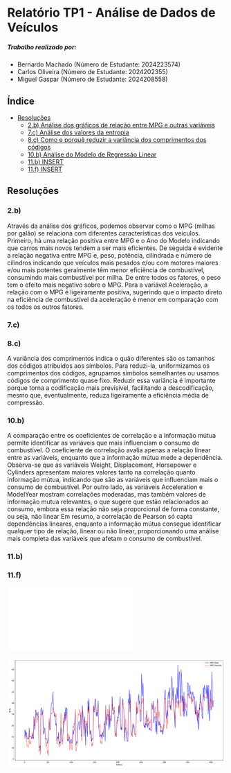 # Relatório TP1 - Análise de Dados de Veículos

##### Trabalho realizado por:

- Bernardo Machado (Número de Estudante: 2024223574)
- Carlos Oliveira (Número de Estudante: 2024202355)
- Miguel Gaspar (Número de Estudante: 2024208558)

## Índice

- [Resoluções](#resoluções)
  - [2.b) Análise dos gráficos de relação entre MPG e outras variáveis](#2b)
  - [7.c) Análise dos valores da entropia](#7c)
  - [8.c) Como e porquê reduzir a variância dos comprimentos dos códigos](#8c)
  - [10.b) Análise do Modelo de Regressão Linear](#10b)
  - [11.b) INSERT](#11b)
  - [11.f) INSERT](#11f)

## Resoluções

### 2.b)

Através da análise dos gráficos, podemos observar como o MPG (milhas por galão) se relaciona com diferentes características dos veículos. Primeiro, há uma relação positiva entre MPG e o Ano do Modelo indicando que carros mais novos tendem a ser mais eficientes. De seguida é evidente a relação negativa entre MPG e, peso, potência, cilindrada e número de cilindros indicando que veículos mais pesados e/ou com motores maiores e/ou mais potentes geralmente têm menor eficiência de combustível, consumindo mais combustível por milha. De entre todos os fatores, o peso tem o efeito mais negativo sobre o MPG. Para a variável Aceleração, a relação com o MPG é ligeiramente positiva, sugerindo que o impacto direto na eficiência de combustível da aceleração é menor em comparação com os todos os outros fatores.

### 7.c)

### 8.c)

A variância dos comprimentos indica o quão diferentes são os tamanhos dos códigos atribuídos aos símbolos. Para reduzi-la, uniformizamos os comprimentos dos códigos, agrupamos símbolos semelhantes ou usamos códigos de comprimento quase fixo. Reduzir essa variância é importante porque torna a codificação mais previsível, facilitando a descodificação, mesmo que, eventualmente, reduza ligeiramente a eficiência média de compressão.

### 10.b)

A comparação entre os coeficientes de correlação e a informação mútua permite identificar as variáveis que mais influenciam o consumo de combustível. O coeficiente de correlação avalia apenas a relação linear entre as variáveis, enquanto que a informação mútua mede a dependência.
Observa-se que as variáveis Weight, Displacement, Horsepower e Cylinders apresentam maiores valores tanto na correlação quanto informação mútua, indicando que são as variáveis que influenciam mais o consumo de combustível.
Por outro lado, as variáveis Acceleration e ModelYear mostram correlações moderadas, mas também valores de informação mutua relevantes, o que sugere que estão relacionados ao consumo, embora essa relação não seja proporcional de forma constante, ou seja, não linear
Em resumo, a correlação de Pearson só capta dependências lineares, enquanto a informação mútua consegue identificar qualquer tipo de relação, linear ou não linear, proporcionando uma análise mais completa das variáveis que afetam o consumo de combustível.

### 11.b)

### 11.f)

![Gráfico Comparação MPG Real Vs. MPG Previsto](./guide/MPG%20Real%20Vs.%20MPG%20Previsto.pdf)

<img src="/guide/MPG%20Real%20Vs.%20MPG%20Previsto.pdf" alt="Gráficos MPG" width="600">
